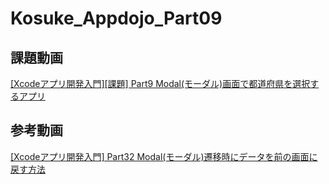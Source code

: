 # Kosuke_Appdojo_Part09

## 課題動画
[[Xcodeアプリ開発入門][課題] Part9 Modal(モーダル)画面で都道府県を選択するアプリ](https://www.youtube.com/watch?v=DH3Ygh6G9wo&list=PLQ5rERkGSxF9_soz3Ns-SpURWsy0WmbJQ&index=27)

## 参考動画
[[Xcodeアプリ開発入門] Part32 Modal(モーダル)遷移時にデータを前の画面に戻す方法](https://www.youtube.com/watch?v=-glB-2fV_z4&list=PLQ5rERkGSxF9_soz3Ns-SpURWsy0WmbJQ&index=32&t=15s)
